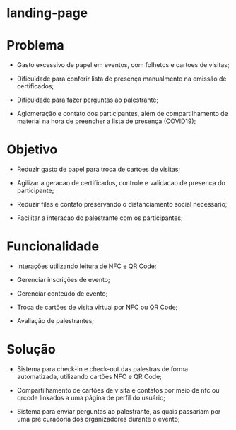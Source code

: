 # landing-page

# Problema

- Gasto excessivo de papel em eventos, com folhetos e cartoes de visitas;

- Dificuldade para conferir lista de presença manualmente na emissão de certificados;

- Dificuldade para fazer perguntas ao palestrante;

- Aglomeração e contato dos participantes, além de compartilhamento de material na hora de preencher a lista de presença (COVID19);


# Objetivo

-  Reduzir gasto de papel para troca de cartoes de visitas;

-  Agilizar a geracao de certificados, controle e validacao de presenca do participante;

-  Reduzir filas e contato preservando o distanciamento social necessario;

-  Facilitar a interacao do palestrante com os participantes;

# Funcionalidade

- Interações utilizando leitura de NFC e QR Code;

- Gerenciar inscrições de evento;

- Gerenciar conteúdo de evento;

- Troca de cartões de visita virtual por NFC ou QR Code;

- Avaliação de palestrantes;

# Solução

- Sistema para check-in e check-out das palestras de forma automatizada, utilizando cartões NFC e QR Code;

- Compartilhamento de cartões de visita e contatos por meio de nfc ou qrcode linkados a uma página de perfil do usuário;

- Sistema para enviar perguntas ao palestrante, as quais passariam por uma pré curadoria dos organizadores durante o evento;
